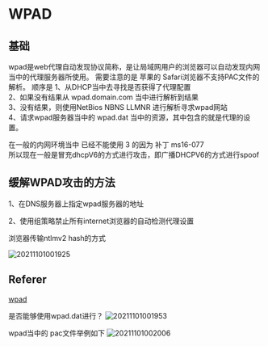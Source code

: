# WPAD  
## 基础  
wpad是web代理自动发现协议简称，是让局域网用户的浏览器可以自动发现内网当中的代理服务器所使用。 
需要注意的是 苹果的 Safari浏览器不支持PAC文件的解析。 
顺序是 
1、从DHCP当中去寻找是否获得了代理配置  
2、如果没有结果从 wpad.domain.com 当中进行解析到结果    
3、没有结果，则使用NetBios NBNS LLMNR 进行解析寻求wpad网站    
4、请求wpad服务器当中的 wpad.dat 当中的资源，其中包含的就是代理的设置。   


在一般的内网环境当中 
已经不能使用 3 的因为 补丁 ms16-077  
所以现在一般是冒充dhcpV6的方式进行攻击，即广播DHCPV6的方式进行spoof    





## 缓解WPAD攻击的方法  

1、在DNS服务器上指定wpad服务器的地址 

2、使用组策略禁止所有internet浏览器的自动检测代理设置 



浏览器传输ntlmv2 hash的方式 

 ![20211101001925](https://picsfor.oss-cn-shenzhen.aliyuncs.com/blogs/imgs/20211101001925.png)



## Referer

[wpad](https://www.1ight.top/%E5%88%A9%E7%94%A8%E4%B8%AD%E9%97%B4%E4%BA%BA%E6%94%BB%E5%87%BB%E8%8E%B7%E5%8F%96net-ntlm-hash/#WPAD_jie_chi)







是否能够使用wpad.dat进行？
![20211101001953](https://picsfor.oss-cn-shenzhen.aliyuncs.com/blogs/imgs/20211101001953.png)


wpad当中的 pac文件举例如下 
![20211101002006](https://picsfor.oss-cn-shenzhen.aliyuncs.com/blogs/imgs/20211101002006.png)

